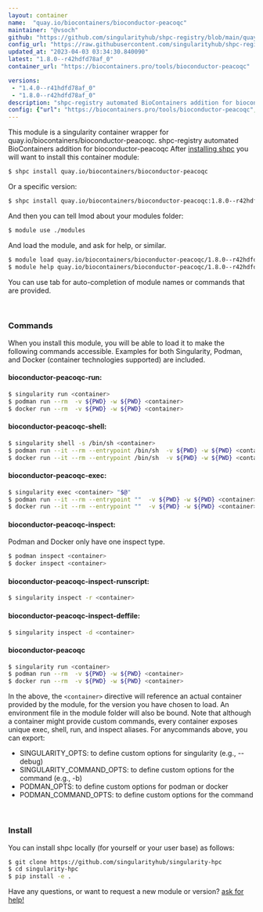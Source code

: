 ```yaml
---
layout: container
name:  "quay.io/biocontainers/bioconductor-peacoqc"
maintainer: "@vsoch"
github: "https://github.com/singularityhub/shpc-registry/blob/main/quay.io/biocontainers/bioconductor-peacoqc/container.yaml"
config_url: "https://raw.githubusercontent.com/singularityhub/shpc-registry/main/quay.io/biocontainers/bioconductor-peacoqc/container.yaml"
updated_at: "2023-04-03 03:34:30.840090"
latest: "1.8.0--r42hdfd78af_0"
container_url: "https://biocontainers.pro/tools/bioconductor-peacoqc"

versions:
 - "1.4.0--r41hdfd78af_0"
 - "1.8.0--r42hdfd78af_0"
description: "shpc-registry automated BioContainers addition for bioconductor-peacoqc"
config: {"url": "https://biocontainers.pro/tools/bioconductor-peacoqc", "maintainer": "@vsoch", "description": "shpc-registry automated BioContainers addition for bioconductor-peacoqc", "latest": {"1.8.0--r42hdfd78af_0": "sha256:dabe0aef3f67ba0fc98d15a1f815e559df1b81d678a78d49e702b9d401d085a0"}, "tags": {"1.4.0--r41hdfd78af_0": "sha256:19fd6b5c66e9ba663c5c22d4b619d484dca29a24b9c050ad6b74e4587710657a", "1.8.0--r42hdfd78af_0": "sha256:dabe0aef3f67ba0fc98d15a1f815e559df1b81d678a78d49e702b9d401d085a0"}, "docker": "quay.io/biocontainers/bioconductor-peacoqc"}
---
```


This module is a singularity container wrapper for quay.io/biocontainers/bioconductor-peacoqc.
shpc-registry automated BioContainers addition for bioconductor-peacoqc
After [installing shpc](#install) you will want to install this container module:


```bash
$ shpc install quay.io/biocontainers/bioconductor-peacoqc
```

Or a specific version:

```bash
$ shpc install quay.io/biocontainers/bioconductor-peacoqc:1.8.0--r42hdfd78af_0
```

And then you can tell lmod about your modules folder:

```bash
$ module use ./modules
```

And load the module, and ask for help, or similar.

```bash
$ module load quay.io/biocontainers/bioconductor-peacoqc/1.8.0--r42hdfd78af_0
$ module help quay.io/biocontainers/bioconductor-peacoqc/1.8.0--r42hdfd78af_0
```

You can use tab for auto-completion of module names or commands that are provided.

<br>

### Commands

When you install this module, you will be able to load it to make the following commands accessible.
Examples for both Singularity, Podman, and Docker (container technologies supported) are included.

#### bioconductor-peacoqc-run:

```bash
$ singularity run <container>
$ podman run --rm  -v ${PWD} -w ${PWD} <container>
$ docker run --rm  -v ${PWD} -w ${PWD} <container>
```

#### bioconductor-peacoqc-shell:

```bash
$ singularity shell -s /bin/sh <container>
$ podman run --it --rm --entrypoint /bin/sh  -v ${PWD} -w ${PWD} <container>
$ docker run --it --rm --entrypoint /bin/sh  -v ${PWD} -w ${PWD} <container>
```

#### bioconductor-peacoqc-exec:

```bash
$ singularity exec <container> "$@"
$ podman run --it --rm --entrypoint ""  -v ${PWD} -w ${PWD} <container> "$@"
$ docker run --it --rm --entrypoint ""  -v ${PWD} -w ${PWD} <container> "$@"
```

#### bioconductor-peacoqc-inspect:

Podman and Docker only have one inspect type.

```bash
$ podman inspect <container>
$ docker inspect <container>
```

#### bioconductor-peacoqc-inspect-runscript:

```bash
$ singularity inspect -r <container>
```

#### bioconductor-peacoqc-inspect-deffile:

```bash
$ singularity inspect -d <container>
```



#### bioconductor-peacoqc

```bash
$ singularity run <container>
$ podman run --rm  -v ${PWD} -w ${PWD} <container>
$ docker run --rm  -v ${PWD} -w ${PWD} <container>
```


In the above, the `<container>` directive will reference an actual container provided
by the module, for the version you have chosen to load. An environment file in the
module folder will also be bound. Note that although a container
might provide custom commands, every container exposes unique exec, shell, run, and
inspect aliases. For anycommands above, you can export:

 - SINGULARITY_OPTS: to define custom options for singularity (e.g., --debug)
 - SINGULARITY_COMMAND_OPTS: to define custom options for the command (e.g., -b)
 - PODMAN_OPTS: to define custom options for podman or docker
 - PODMAN_COMMAND_OPTS: to define custom options for the command

<br>

### Install

You can install shpc locally (for yourself or your user base) as follows:

```bash
$ git clone https://github.com/singularityhub/singularity-hpc
$ cd singularity-hpc
$ pip install -e .
```

Have any questions, or want to request a new module or version? [ask for help!](https://github.com/singularityhub/singularity-hpc/issues)